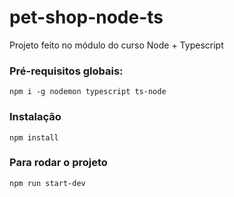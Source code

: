# pet-shop-node-ts

Projeto feito no módulo do curso Node + Typescript

### Pré-requisitos globais: 
`npm i -g nodemon typescript ts-node`

### Instalação
`npm install`

### Para rodar o projeto
`npm run start-dev`